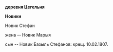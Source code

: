 **деревня Цегельня**

**Новики**

Новик Стефан

жена -- Новик Марыя

сын -- Новик Базыль Стефанов: крещ. 10.02.1807.
